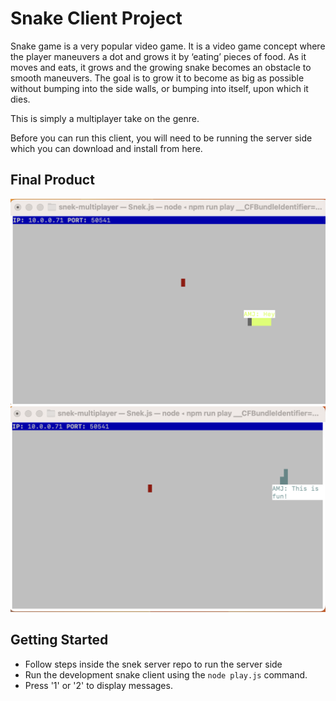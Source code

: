 # Snake Client Project

Snake game is a very popular video game. It is a video game concept where the player maneuvers a dot and grows it by ‘eating’ pieces of food. As it moves and eats, it grows and the growing snake becomes an obstacle to smooth maneuvers. The goal is to grow it to become as big as possible without bumping into the side walls, or bumping into itself, upon which it dies.

This is simply a multiplayer take on the genre.

Before you can run this client, you will need to be running the server side which you can download and install from here.

## Final Product

!["Screen when starting new game"](Screenshot_1.png)
!["Screen when displaying message"](Screenshot_2.png)

## Getting Started

- Follow steps inside the snek server repo to run the server side
- Run the development snake client using the `node play.js` command.
- Press '1' or '2' to display messages.
